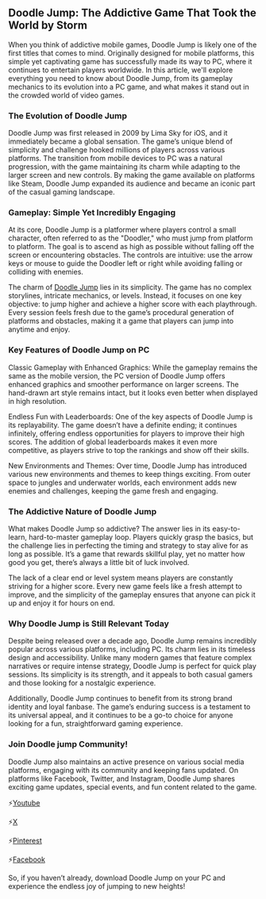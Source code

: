 ## Doodle Jump: The Addictive Game That Took the World by Storm 
When you think of addictive mobile games, Doodle Jump is likely one of the first titles that comes to mind. Originally designed for mobile platforms, this simple yet captivating game has successfully made its way to PC, where it continues to entertain players worldwide. In this article, we'll explore everything you need to know about Doodle Jump, from its gameplay mechanics to its evolution into a PC game, and what makes it stand out in the crowded world of video games.

### **The Evolution of Doodle Jump**
Doodle Jump was first released in 2009 by Lima Sky for iOS, and it immediately became a global sensation. The game’s unique blend of simplicity and challenge hooked millions of players across various platforms. The transition from mobile devices to PC was a natural progression, with the game maintaining its charm while adapting to the larger screen and new controls. By making the game available on platforms like Steam, Doodle Jump expanded its audience and became an iconic part of the casual gaming landscape.

### **Gameplay: Simple Yet Incredibly Engaging**
At its core, Doodle Jump is a platformer where players control a small character, often referred to as the "Doodler," who must jump from platform to platform. The goal is to ascend as high as possible without falling off the screen or encountering obstacles. The controls are intuitive: use the arrow keys or mouse to guide the Doodler left or right while avoiding falling or colliding with enemies.

The charm of [Doodle Jump](https://doodle-jump.co/) lies in its simplicity. The game has no complex storylines, intricate mechanics, or levels. Instead, it focuses on one key objective: to jump higher and achieve a higher score with each playthrough. Every session feels fresh due to the game’s procedural generation of platforms and obstacles, making it a game that players can jump into anytime and enjoy.

### **Key Features of Doodle Jump on PC**
Classic Gameplay with Enhanced Graphics: While the gameplay remains the same as the mobile version, the PC version of Doodle Jump offers enhanced graphics and smoother performance on larger screens. The hand-drawn art style remains intact, but it looks even better when displayed in high resolution.

Endless Fun with Leaderboards: One of the key aspects of Doodle Jump is its replayability. The game doesn’t have a definite ending; it continues infinitely, offering endless opportunities for players to improve their high scores. The addition of global leaderboards makes it even more competitive, as players strive to top the rankings and show off their skills.

New Environments and Themes: Over time, Doodle Jump has introduced various new environments and themes to keep things exciting. From outer space to jungles and underwater worlds, each environment adds new enemies and challenges, keeping the game fresh and engaging.

### **The Addictive Nature of Doodle Jump**
What makes Doodle Jump so addictive? The answer lies in its easy-to-learn, hard-to-master gameplay loop. Players quickly grasp the basics, but the challenge lies in perfecting the timing and strategy to stay alive for as long as possible. It’s a game that rewards skillful play, yet no matter how good you get, there’s always a little bit of luck involved.

The lack of a clear end or level system means players are constantly striving for a higher score. Every new game feels like a fresh attempt to improve, and the simplicity of the gameplay ensures that anyone can pick it up and enjoy it for hours on end.

### **Why Doodle Jump is Still Relevant Today**
Despite being released over a decade ago, Doodle Jump remains incredibly popular across various platforms, including PC. Its charm lies in its timeless design and accessibility. Unlike many modern games that feature complex narratives or require intense strategy, Doodle Jump is perfect for quick play sessions. Its simplicity is its strength, and it appeals to both casual gamers and those looking for a nostalgic experience.

Additionally, Doodle Jump continues to benefit from its strong brand identity and loyal fanbase. The game’s enduring success is a testament to its universal appeal, and it continues to be a go-to choice for anyone looking for a fun, straightforward gaming experience.

### **Join Doodle jump Community!**
Doodle Jump also maintains an active presence on various social media platforms, engaging with its community and keeping fans updated. On platforms like Facebook, Twitter, and Instagram, Doodle Jump shares exciting game updates, special events, and fun content related to the game.

⚡[Youtube](https://www.youtube.com/@doodlejump3d)

⚡[X](https://x.com/doodlejump3d)

⚡[Pinterest](https://www.pinterest.com/doodlejump3d/)

⚡[Facebook](https://www.facebook.com/doodlejump.unblocked/)

So, if you haven’t already, download Doodle Jump on your PC and experience the endless joy of jumping to new heights!

<!--
**doodlejump3d/doodlejump3d** is a ✨ _special_ ✨ repository because its `README.md` (this file) appears on your GitHub profile.

Here are some ideas to get you started:

- 🔭 I’m currently working on ...
- 🌱 I’m currently learning ...
- 👯 I’m looking to collaborate on ...
- 🤔 I’m looking for help with ...
- 💬 Ask me about ...
- 📫 How to reach me: ...
- 😄 Pronouns: ...
- ⚡ Fun fact: ...
-->
